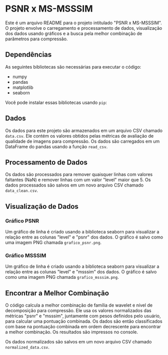# PSNR x MS-MSSSIM

Este é um arquivo README para o projeto intitulado "PSNR x MS-MSSSIM". O projeto envolve o carregamento e processamento de dados, visualização dos dados usando gráficos e a busca pela melhor combinação de parâmetros para compressão.

## Dependências

As seguintes bibliotecas são necessárias para executar o código:

- numpy
- pandas
- matplotlib
- seaborn

Você pode instalar essas bibliotecas usando `pip`:


## Dados

Os dados para este projeto são armazenados em um arquivo CSV chamado `data.csv`. Ele contém os valores obtidos pelas métricas de avaliação de qualidade de imagens para compressão. Os dados são carregados em um DataFrame do pandas usando a função `read_csv`.

## Processamento de Dados

Os dados são processados para remover quaisquer linhas com valores faltantes (NaN) e remover linhas com um valor "level" maior que 5. Os dados processados são salvos em um novo arquivo CSV chamado `data_clean.csv`.

## Visualização de Dados

### Gráfico PSNR

Um gráfico de linha é criado usando a biblioteca seaborn para visualizar a relação entre as colunas "level" e "psnr" dos dados. O gráfico é salvo como uma imagem PNG chamada `grafico_psnr.png`.

### Gráfico MSSSIM

Um gráfico de linha é criado usando a biblioteca seaborn para visualizar a relação entre as colunas "level" e "msssim" dos dados. O gráfico é salvo como uma imagem PNG chamada `grafico_msssim.png`.

## Encontrar a Melhor Combinação

O código calcula a melhor combinação de família de wavelet e nível de decomposição para compressão. Ele usa os valores normalizados das métricas "psnr" e "msssim", juntamente com pesos definidos pelo usuário, para calcular uma pontuação combinada. Os dados são então classificados com base na pontuação combinada em ordem decrescente para encontrar a melhor combinação. Os resultados são impressos no console.

Os dados normalizados são salvos em um novo arquivo CSV chamado `normalized_data.csv`.





